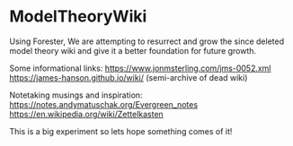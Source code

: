 # ModelTheoryWiki
Using Forester, We are attempting to resurrect and grow the since deleted model theory wiki and give it a better foundation for future growth. 

Some informational links: 
https://www.jonmsterling.com/jms-0052.xml
https://james-hanson.github.io/wiki/ (semi-archive of dead wiki)

Notetaking musings and inspiration: 
https://notes.andymatuschak.org/Evergreen_notes
https://en.wikipedia.org/wiki/Zettelkasten


This is a big experiment so lets hope something comes of it!
